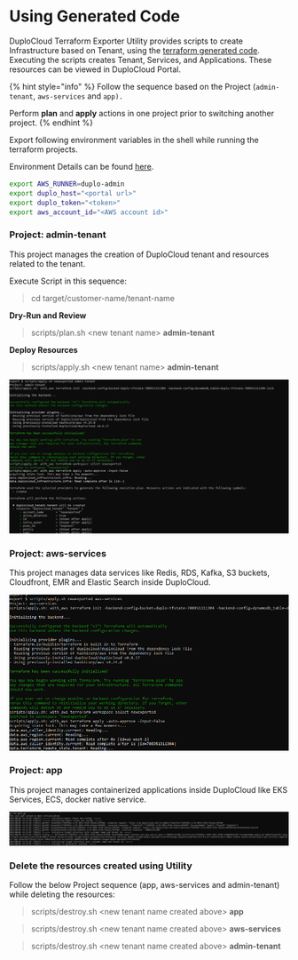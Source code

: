 # Using Generated Code

DuploCloud Terraform Exporter Utility provides scripts to create Infrastructure based on Tenant, using the [terraform generated code](generate-terraform.md). Executing the scripts creates Tenant, Services, and Applications. These resources can be viewed in DuploCloud Portal.

{% hint style="info" %}
Follow the sequence based on the Project (`admin-tenant`, `aws-services` and `app).`

Perform **plan** and **apply** actions in one project prior to switching another project.
{% endhint %}



Export following environment variables in the shell while running the terraform projects.

Environment Details can be found [here](install-terraform-exporter.md#need-help-in-setting-environment-variables).

```bash
export AWS_RUNNER=duplo-admin
export duplo_host="<portal url>"
export duplo_token="<token>" 
export aws_account_id="<AWS account id>"
```

### Project: admin-tenant

This project manages the creation of DuploCloud tenant and resources related to the tenant.

Execute Script in this sequence:

> cd target/customer-name/tenant-name

**Dry-Run and Review**

> scripts/plan.sh \<new tenant name> **admin-tenant**

**Deploy Resources**

> scripts/apply.sh \<new tenant name> **admin-tenant**

![scripts/apply,sh execution in progress](<../../.gitbook/assets/image (168).png>)

### Project: aws-services

This project manages data services like Redis, RDS, Kafka, S3 buckets, Cloudfront, EMR and Elastic Search inside DuploCloud.

![aws-services project apply execution ](<../../.gitbook/assets/image (215).png>)

### Project: app

This project manages containerized applications inside DuploCloud like EKS Services, ECS, docker native service.

![app project apply execution ](<../../.gitbook/assets/image (107).png>)

### Delete the resources created using Utility

Follow the below Project sequence (app, aws-services and admin-tenant) while deleting the resources:

> scripts/destroy.sh \<new tenant name created above> **app**

> scripts/destroy.sh \<new tenant name created above> **aws-services**

> scripts/destroy.sh \<new tenant name created above> **admin-tenant**
